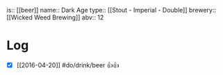 is:: [[beer]]
name:: Dark Age
type:: [[Stout - Imperial - Double]]
brewery:: [[Wicked Weed Brewing]]
abv:: 12

# Log
- [x] [[2016-04-20]] #do/drink/beer 👍👍
